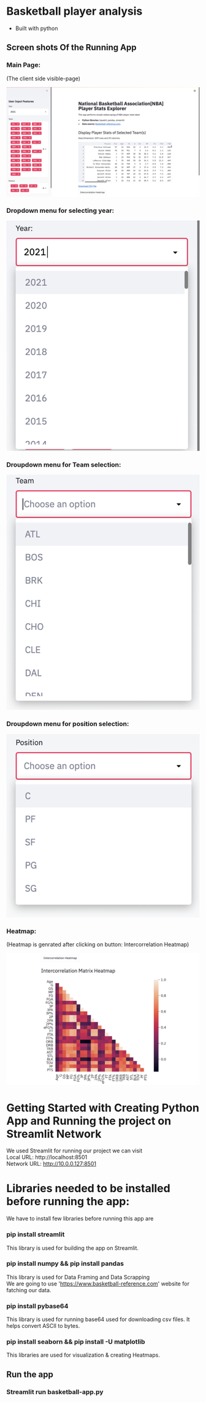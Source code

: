 # Basketball player analysis 

- Built with python

## Screen shots Of the Running App

### Main Page:

(The client side visible-page)

![abc](Images/abc.png)

### Dropdown menu for selecting year:

![bce](Images/bcd.png)

### Droupdown menu for Team selection:

![cde](Images/cde.png)

### Droupdown menu for position selection:

![def](Images/def.png)

### Heatmap:

(Heatmap is genrated after clicking on button: Intercorrelation Heatmap)

![efg](Images/efg.png)

# Getting Started with Creating Python App and Running the project on Streamlit Network

We used Streamlit for running our project we can visit \
Local URL: http://localhost:8501 \
Network URL: http://10.0.0.127:8501

# Libraries needed to be installed before running the app:

We have to install few libraries before running this app are

### pip install streamlit

This library is used for building the app on Streamlit.

### pip install numpy && pip install pandas

This library is used for Data Framing and Data Scrapping \
We are going to use 'https://www.basketball-reference.com' website for fatching our data. 

### pip install pybase64

This library is used for running base64 used for downloading csv files. It helps convert ASCII to bytes. 

### pip install seaborn && pip install -U matplotlib

This libraries are used for visualization & creating Heatmaps.

## Run the app

### Streamlit run basketball-app.py 

